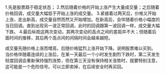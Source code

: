 1.先是股票趋于稳定状态；
2.然后随着价格的开始上涨产生大量成交量；之后随着价格回调，成交量大幅低于开始上涨的成交量。
3.紧接着过两天后，价格又开始上涨，走出新高，成交量自然而然又开始增加。在新高后，会伴随着价格小幅度的当日回调。直到出现另一波正常回调，此时的回调跟第一波回调一样，成交量大幅下跌。
4.最后纵观这两次变动，其两次变动的高点之间的差距并不大；但随着后面时间的推移，其后两个高点间的间隔时间会越来越短。

成交量先随价格上涨而增高，后随价格猛烈上涨开始下降。说明股票难以买到。
当价格伴随着连续的上涨后，在某一天最后一个小时发生剧烈下跌时，第二天发生轻度回调会重新保持强烈涨势，但在第三天没有保持相关涨势时，就要特别注意，这可能是一个危险信号。可以立即卖掉，在后续安全时再买回。
